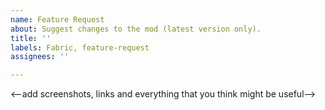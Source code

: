 ```yaml
---
name: Feature Request
about: Suggest changes to the mod (latest version only).
title: ''
labels: Fabric, feature-request
assignees: ''

---
```


<--add screenshots, links and everything that you think might be useful-->
